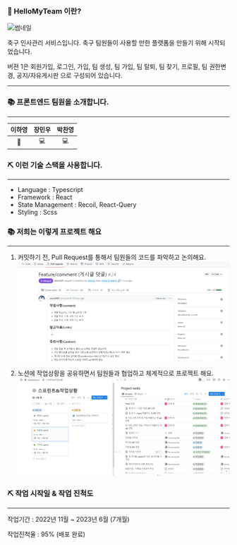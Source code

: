 ### 🥅 HelloMyTeam 이란?

<div>
<img src="https://postfiles.pstatic.net/MjAyMzA2MTJfMTA3/MDAxNjg2NTQ3ODkyOTMy.SqasjL-feznrH4xz2Zpen6wwW0j-GdOijiXHqE3AQxwg.kZNRO6gVexiq_MuAF8LfVkry9HLjsLBAFKD2chnbVdAg.GIF.home124/hellomyteam.gif?type=w773" alt="썸네일"/>
</div>

<p>축구 인사관리 서비스입니다. 축구 팀원들이 사용할 만한 플랫폼을 만들기 위해 시작되었습니다. </p>
<p>버젼 1은 회원가입, 로그인, 가입, 팀 생성, 팀 가입, 팀 탈퇴, 팀 찾기, 프로필, 팀 권한변경, 공지/자유게시판 으로 구성되어 있습니다.</p>
<hr/>

### 📚 프론트엔드 팀원을 소개합니다.

<hr/>

| 이하영 | 장민우 | 박찬영 |
| :----: | :----: | :----: |
|   🦄   |   💻   |   💻   |

### ⛏ 이런 기술 스택을 사용합니다.

<hr/>

<ul>
<li>Language : Typescript</li>
<li>Framework : React</li>
<li>State Management : Recoil, React-Query</li>
<li>Styling : Scss</li>
</ul>

### 📚 저희는 이렇게 프로젝트 해요

<hr/>

1. 커밋하기 전, Pull Request를 통해서 팀원들의 코드를 파악하고 논의해요. <br>
   <img src="https://github.com/iafan1229/threejs/blob/master/pr.png?raw=true" width="800"/>

2. 노션에 작업상황을 공유하면서 팀원들과 협업하고 체계적으로 프로젝트 해요. <br>
   <img src="https://github.com/iafan1229/threejs/blob/master/sprint.png?raw=true" width="800"/>

### ⛏ 작업 시작일 & 작업 진척도

<hr/>

<p>작업기간 : 2022년 11월 ~ 2023년 6월 (7개월)</p>
<p>작업진척율 : 95% (배포 완료)</p>
